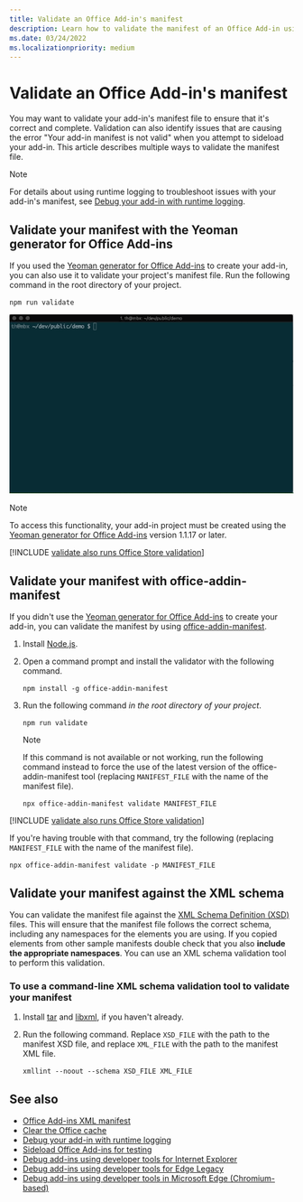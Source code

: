 ```yaml
---
title: Validate an Office Add-in's manifest
description: Learn how to validate the manifest of an Office Add-in using the XML schema and other tools.
ms.date: 03/24/2022
ms.localizationpriority: medium
---
```


# Validate an Office Add-in's manifest

You may want to validate your add-in's manifest file to ensure that it's correct and complete. Validation can also identify issues that are causing the error "Your add-in manifest is not valid" when you attempt to sideload your add-in. This article describes multiple ways to validate the manifest file.

> [!NOTE]
> For details about using runtime logging to troubleshoot issues with your add-in's manifest, see [Debug your add-in with runtime logging](runtime-logging.md).

## Validate your manifest with the Yeoman generator for Office Add-ins

If you used the [Yeoman generator for Office Add-ins](../develop/yeoman-generator-overview.md) to create your add-in, you can also use it to validate your project's manifest file. Run the following command in the root directory of your project.

```command&nbsp;line
npm run validate
```

![Animated GIF that shows the Yo Office validator being run at the command line and generating results that show Validation Passed.](../images/yo-office-validator.gif)

> [!NOTE]
> To access this functionality, your add-in project must be created using the [Yeoman generator for Office Add-ins](../develop/yeoman-generator-overview.md) version 1.1.17 or later.

[!INCLUDE [validate also runs Office Store validation](../includes/office-store-validate.md)]

## Validate your manifest with office-addin-manifest

If you didn't use the [Yeoman generator for Office Add-ins](../develop/yeoman-generator-overview.md) to create your add-in, you can validate the manifest by using [office-addin-manifest](https://www.npmjs.com/package/office-addin-manifest).

1. Install [Node.js](https://nodejs.org/download/).

1. Open a command prompt and install the validator with the following command.

    ```command&nbsp;line
    npm install -g office-addin-manifest
    ```

1. Run the following command *in the root directory of your project*.

    ```command&nbsp;line
    npm run validate
    ```

    > [!NOTE]
    > If this command is not available or not working, run the following command instead to force the use of the latest version of the office-addin-manifest tool (replacing `MANIFEST_FILE` with the name of the manifest file).
    >
    > ```command&nbsp;line
    > npx office-addin-manifest validate MANIFEST_FILE
    > ```

[!INCLUDE [validate also runs Office Store validation](../includes/office-store-validate.md)]

If you're having trouble with that command, try the following (replacing `MANIFEST_FILE` with the name of the manifest file).

```command&nbsp;line
npx office-addin-manifest validate -p MANIFEST_FILE
```

## Validate your manifest against the XML schema

You can validate the manifest file against the [XML Schema Definition (XSD)](/openspecs/office_file_formats/ms-owemxml/c6a06390-34b8-4b42-82eb-b28be12494a8) files. This will ensure that the manifest file follows the correct schema, including any namespaces for the elements you are using. If you copied elements from other sample manifests double check that you also **include the appropriate namespaces**. You can use an XML schema validation tool to perform this validation.

### To use a command-line XML schema validation tool to validate your manifest

1. Install [tar](https://www.gnu.org/software/tar/) and [libxml](http://xmlsoft.org/FAQ.html), if you haven't already.

1. Run the following command. Replace `XSD_FILE` with the path to the manifest XSD file, and replace `XML_FILE` with the path to the manifest XML file.

    ```command&nbsp;line
    xmllint --noout --schema XSD_FILE XML_FILE
    ```

## See also

- [Office Add-ins XML manifest](../develop/add-in-manifests.md)
- [Clear the Office cache](clear-cache.md)
- [Debug your add-in with runtime logging](runtime-logging.md)
- [Sideload Office Add-ins for testing](sideload-office-add-ins-for-testing.md)
- [Debug add-ins using developer tools for Internet Explorer](debug-add-ins-using-f12-tools-ie.md)
- [Debug add-ins using developer tools for Edge Legacy](debug-add-ins-using-devtools-edge-legacy.md)
- [Debug add-ins using developer tools in Microsoft Edge (Chromium-based)](debug-add-ins-using-devtools-edge-chromium.md)
